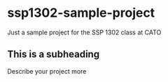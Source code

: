 # ssp1302-sample-project
Just a sample project for the SSP 1302 class at CATO

## This is a subheading
Describe your project more
